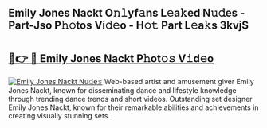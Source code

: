 ## Emily Jones Nackt O𝚗𝚕yf𝚊ns L𝚎a𝚔ed N𝚞𝚍es - Part-Jso P𝚑𝚘tos Vi𝚍𝚎o - H𝚘𝚝 Part L𝚎a𝚔s 3kvjS

# <h2><a href="http://kfdl4x.oniu.top/?m=Emily+Jones+Nackt">🔗👉 🔴 Emily Jones Nackt P𝚑ot𝚘𝚜 V𝚒d𝚎o</a></h2>

[![Emily Jones Nackt Nu𝚍e𝚜](https://i.imgur.com/0qMVB7G.gif)](http://kfdl4x.oniu.top/?m=Emily+Jones+Nackt)
Web-based artist and amusement giver Emily Jones Nackt, known for disseminating dance and lifestyle knowledge through trending dance trends and short videos. Outstanding set designer Emily Jones Nackt, known for their remarkable abilities and achievements in creating visually stunning sets.  
